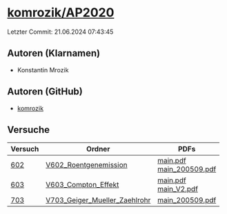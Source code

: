 # [komrozik/AP2020](https://github.com/komrozik/AP2020)

Letzter Commit: 21.06.2024 07:43:45

## Autoren (Klarnamen)
- Konstantin Mrozik

## Autoren (GitHub)
- [komrozik](https://github.com/komrozik)

## Versuche

|        Versuch         |                                                   Ordner                                                    |                                                                                                                                             PDFs                                                                                                                                              |
|------------------------|-------------------------------------------------------------------------------------------------------------|-----------------------------------------------------------------------------------------------------------------------------------------------------------------------------------------------------------------------------------------------------------------------------------------------|
|[602](../../versuch/602)|[V602_Roentgenemission](https://github.com/komrozik/AP2020/tree/master/V602_Roentgenemission)                |[main.pdf](https://docs.google.com/viewer?url=https://raw.githubusercontent.com/komrozik/AP2020/master/V602_Roentgenemission/main.pdf)<br/>[main_200509.pdf](https://docs.google.com/viewer?url=https://raw.githubusercontent.com/komrozik/AP2020/master/V602_Roentgenemission/main_200509.pdf)|
|[603](../../versuch/603)|[V603_Compton_Effekt](https://github.com/komrozik/AP2020/tree/master/V603_Compton_Effekt)                    |[main.pdf](https://docs.google.com/viewer?url=https://raw.githubusercontent.com/komrozik/AP2020/master/V603_Compton_Effekt/main.pdf)<br/>[main_V2.pdf](https://docs.google.com/viewer?url=https://raw.githubusercontent.com/komrozik/AP2020/master/V603_Compton_Effekt/main_V2.pdf)            |
|[703](../../versuch/703)|[V703_Geiger_Mueller_Zaehlrohr](https://github.com/komrozik/AP2020/tree/master/V703_Geiger_Mueller_Zaehlrohr)|[main_200509.pdf](https://docs.google.com/viewer?url=https://raw.githubusercontent.com/komrozik/AP2020/master/V703_Geiger_Mueller_Zaehlrohr/main_200509.pdf)                                                                                                                                   |
